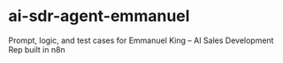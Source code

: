 # ai-sdr-agent-emmanuel
Prompt, logic, and test cases for Emmanuel King – AI Sales Development Rep built in n8n
